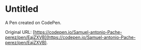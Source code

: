 # Untitled

A Pen created on CodePen.

Original URL: [https://codepen.io/Samuel-antonio-Pache-perez/pen/EajZXVB](https://codepen.io/Samuel-antonio-Pache-perez/pen/EajZXVB).

